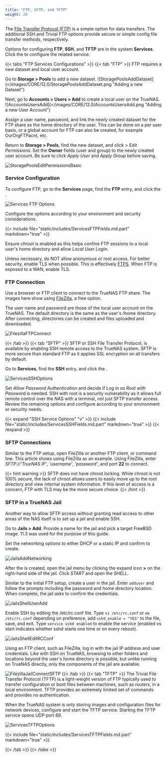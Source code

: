 ```yaml
---
title: "FTP, SFTP, and TFTP"
weight: 20
---
```


The [File Transfer Protocol (FTP)](https://tools.ietf.org/html/rfc959) is a simple option for data transfers.
The additional SSH and Trivial FTP options provide secure or simple config file transfer methods, respectively.

Options for configuring **FTP**, **SSH**, and **TFTP** are in the system **Services**.
Click the <i class="fa fa-pencil" aria-hidden="true" title="Configure"></i> to configure the related service.

{{< tabs "FTP Services Configurations" >}}
{{< tab "FTP" >}}
FTP requires a new dataset and local user account.

Go to **Storage > Pools** to add a new dataset.
![StoragePoolsAddDataset](</images/CORE/12.0/StoragePoolsAddDataset.png "Adding a new Dataset")

Next, go to **Accounts > Users > Add** to create a local user on the TrueNAS.
![AccountsUsersAdd](</images/CORE/12.0/AccountsUsersAdd.png "Adding a new User Account")

Assign a user name, password, and link the newly created dataset for the FTP share as the home directory of the user.
This can be done on a per user basis, or a global account for FTP can also be created, for example OurOrgFTPacnt, etc.

Return to **Storage > Pools**, find the new dataset, and click <i class="fa fa-ellipsis-v"></i> > *Edit Permissions*.
Set the **Owner** fields (user and group) to the newly created user account.
Be sure to click *Apply User* and *Apply Group* before saving.

![StoragePoolsEditPermissionsBasic](/images/CORE/12.0/StoragePoolsEditPermissionsBasic.png "Basic Permissions Editor")

### Service Configuration

To configure FTP, go to the **Services** page, find the **FTP** entry, and click the <i class="fa fa-pencil" aria-hidden="true" title="Configure"></i>.

![Services FTP Options](/images/CORE/12.0/ServicesFTPOptions.png "Services FTP Options")

Configure the options according to your environment and security considerations.

{{< include file="static/includes/ServicesFTPFields.md.part" markdown="true" >}}

Ensure *chroot* is enabled as this helps confine FTP sessions to a local user's home directory and allow *Local User Login*.

Unless necessary, do NOT allow anonymous or root access.
For better security, enable TLS when possible.
This is effectively [FTPS](https://tools.ietf.org/html/rfc4217).
When FTP is exposed to a WAN, enable TLS.

### FTP Connection

Use a browser or FTP client to connect to the TrueNAS FTP share.
The images here show using [FileZilla](https://filezilla-project.org/), a free option.

The user name and password are those of the local user account on the TrueNAS.
The default directory is the same as the user's <file>/home</file> directory.
After connecting, directories can be created and files uploaded and downloaded.

![FilezillaFTPConnect](/images/CORE/FilezillaFTPConnect.png "Filezilla FTP Connection")

{{< /tab >}}
{{< tab "SFTP" >}}
SFTP or SSH File Transfer Protocol, is available by enabling SSH remote access to the TrueNAS system.
SFTP is more secure than standard FTP as it applies SSL encryption on all transfers by default.

Go to **Services**, find the **SSH** entry, and click the <i class="fa fa-pencil" aria-hidden="true" title="Configure"></i>.

![ServicesSSHOptions](/images/CORE/12.0/ServicesSSHOptions.png "SSH Options")

Set *Allow Password Authentication* and decide if *Log in as Root with Password* is needed.
SSH with root is a security vulnerability as it allows full remote control over the NAS with a terminal, not just SFTP transfer access.
Review the remaining options and configure according to your environment or security needs.

{{< expand "SSH Service Options" "v" >}}
{{< include file="static/includes/ServicesSSHFields.md.part" markdown="true" >}}
{{< /expand >}}

### SFTP Connections

Similar to the FTP setup, open FileZilla or another FTP client, or command line.
This article shows using FileZilla as an example.
Using FileZilla, enter *SFTP://'TrueNAS IP'*, *'username'*, *'password'*, and port **22** to connect.

{{< hint warning >}}
SFTP does not have chroot locking.
While chroot is not 100% secure, the lack of chroot allows users to easily move up to the root directory and view internal system information.
If this level of access is a concern, FTP with TLS may be the more secure choice.
{{< /hint >}}

### SFTP in a TrueNAS Jail

Another way to allow SFTP access without granting read access to other areas of the NAS itself is to set up a jail and enable SSH.

Go to **Jails > Add**.
Provide a name for the jail and pick a target FreeBSD image.
11.3 was used for the purpose of this guide.

Set the networking options to either DHCP or a static IP and confirm to create.

![JailsAddNetworking](/images/CORE/12.0/JailsAddNetworking.png "Jail Networking Options")

After the is created, open the jail menu by clicking the expand icon **>** on the right-hand side of the jail.
Click *START* and open the *SHELL*.

Similar to the initial FTP setup, create a user in the jail.
Enter `adduser` and follow the prompts including the password and home directory location.
When complete, the jail asks to confirm the credentials.

![JailsShellUserAdd](/images/CORE/12.0/JailsShellUserAdd.png "Adding a new user to a jail")

Enable SSH by editing the <file>/etc/rc.conf</file> file.
Type `vi /etc/rc.conf` or `ee /etc/rc.conf` depending on preference, add `sshd_enable = "YES"` to the file, save, and exit.
Type `service sshd enabled` to enable the service (enabled vs start indicates whether sshd starts one time or on every reboot).

![JailsShellEditRCConf](/images/CORE/12.0/JailsShellEditRCConf.png "Enabling SSH in a jail")

Using an FTP client, such as FileZilla, log in with the jail IP address and user credentials. Like with SSH on TrueNAS, browsing to other folders and locations beyond the user's home directory is possible, but unlike running on TrueNAS directly, only the components of the jail are available.

![FilezillaJailConnectSFTP](/images/CORE/FilezillaJailConnectSFTP.png "Filezilla SFTP Connect to TrueNAS Jail")
{{< /tab >}}
{{< tab "TFTP" >}}
The Trivial File Transfer Protocol (TFTP) is a light-weight version of FTP typically used to transfer configuration or boot files between machines, such as routers, in a local environment.
TFTP provides an extremely limited set of commands and provides no authentication.

When the TrueNAS system is only storing images and configuration files for network devices, configure and start the TFTP service.
Starting the TFTP service opens UDP port *69*.

![ServicesTFTPOptions](/images/CORE/12.0/ServicesTFTPOptions.png "TFTP Service Options")

{{< include file="static/includes/ServicesTFTPFields.md.part" markdown="true" >}}

{{< /tab >}}
{{< /tabs >}}
